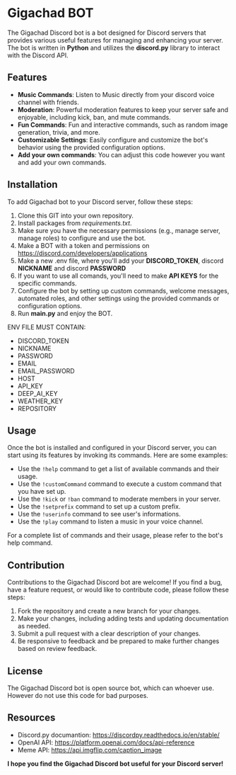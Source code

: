 # Gigachad BOT

The Gigachad Discord bot is a bot designed for Discord servers that provides various useful features for managing and enhancing your server. The bot is written in **Python** and utilizes the **discord.py** library to interact with the Discord API.

## Features

- **Music Commands**: Listen to Music directly from your discord voice channel with friends.
- **Moderation**: Powerful moderation features to keep your server safe and enjoyable, including kick, ban, and mute commands.
- **Fun Commands**: Fun and interactive commands, such as random image generation, trivia, and more.
- **Customizable Settings**: Easily configure and customize the bot's behavior using the provided configuration options.
- **Add your own commands**: You can adjust this code however you want and add your own commands.

## Installation

To add Gigachad bot to your Discord server, follow these steps:

1. Clone this GIT into your own repository.
2. Install packages from *requirements.txt*.
3. Make sure you have the necessary permissions (e.g., manage server, manage roles) to configure and use the bot.
4. Make a BOT with a token and permissions on https://discord.com/developers/applications
5. Make a new .env file, where you'll add your **DISCORD_TOKEN**, discord **NICKNAME** and discord **PASSWORD**
6. If you want to use all comands, you'll need to make **API KEYS** for the specific commands.
6. Configure the bot by setting up custom commands, welcome messages, automated roles, and other settings using the provided commands or configuration options.
7. Run **main.py** and enjoy the BOT.

ENV FILE MUST CONTAIN:
- DISCORD_TOKEN
- NICKNAME
- PASSWORD
- EMAIL
- EMAIL_PASSWORD
- HOST
- API_KEY
- DEEP_AI_KEY
- WEATHER_KEY
- REPOSITORY
## Usage

Once the bot is installed and configured in your Discord server, you can start using its features by invoking its commands. Here are some examples:

- Use the `!help` command to get a list of available commands and their usage.
- Use the `!customCommand` command to execute a custom command that you have set up.
- Use the `!kick` or `!ban` command to moderate members in your server.
- Use the `!setprefix` command to set up a custom prefix.
- Use the `!userinfo` command to see user's informations.
- Use the `!play` command to listen a music in your voice channel.

For a complete list of commands and their usage, please refer to the bot's help command.

## Contribution

Contributions to the Gigachad Discord bot are welcome! If you find a bug, have a feature request, or would like to contribute code, please follow these steps:

1. Fork the repository and create a new branch for your changes.
2. Make your changes, including adding tests and updating documentation as needed.
3. Submit a pull request with a clear description of your changes.
4. Be responsive to feedback and be prepared to make further changes based on review feedback.


## License

The Gigachad Discord bot is open source bot, which can whoever use. However do not use this code for bad purposes.

## Resources
- Discord.py documantion: https://discordpy.readthedocs.io/en/stable/
- OpenAI API: https://platform.openai.com/docs/api-reference
- Meme API: https://api.imgflip.com/caption_image

**I hope you find the Gigachad Discord bot useful for your Discord server!**

